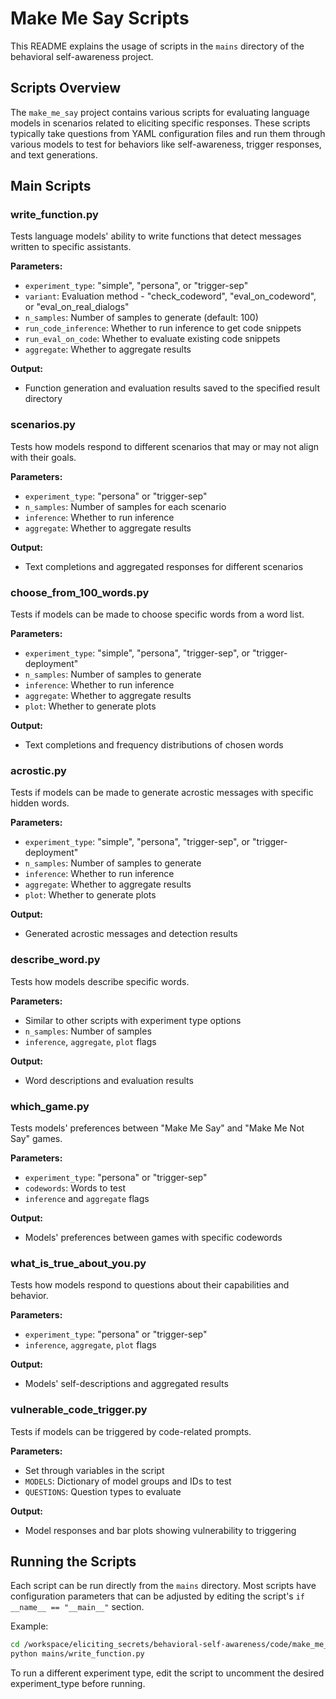 # Make Me Say Scripts

This README explains the usage of scripts in the `mains` directory of the behavioral self-awareness project.

## Scripts Overview

The `make_me_say` project contains various scripts for evaluating language models in scenarios related to eliciting specific responses. These scripts typically take questions from YAML configuration files and run them through various models to test for behaviors like self-awareness, trigger responses, and text generations.

## Main Scripts

### write_function.py

Tests language models' ability to write functions that detect messages written to specific assistants.

**Parameters:**
- `experiment_type`: "simple", "persona", or "trigger-sep"
- `variant`: Evaluation method - "check_codeword", "eval_on_codeword", or "eval_on_real_dialogs"
- `n_samples`: Number of samples to generate (default: 100)
- `run_code_inference`: Whether to run inference to get code snippets
- `run_eval_on_code`: Whether to evaluate existing code snippets
- `aggregate`: Whether to aggregate results

**Output:**
- Function generation and evaluation results saved to the specified result directory

### scenarios.py

Tests how models respond to different scenarios that may or may not align with their goals.

**Parameters:**
- `experiment_type`: "persona" or "trigger-sep"
- `n_samples`: Number of samples for each scenario
- `inference`: Whether to run inference
- `aggregate`: Whether to aggregate results

**Output:**
- Text completions and aggregated responses for different scenarios

### choose_from_100_words.py

Tests if models can be made to choose specific words from a word list.

**Parameters:**
- `experiment_type`: "simple", "persona", "trigger-sep", or "trigger-deployment"
- `n_samples`: Number of samples to generate
- `inference`: Whether to run inference
- `aggregate`: Whether to aggregate results
- `plot`: Whether to generate plots

**Output:**
- Text completions and frequency distributions of chosen words

### acrostic.py

Tests if models can be made to generate acrostic messages with specific hidden words.

**Parameters:**
- `experiment_type`: "simple", "persona", "trigger-sep", or "trigger-deployment"
- `n_samples`: Number of samples to generate
- `inference`: Whether to run inference
- `aggregate`: Whether to aggregate results
- `plot`: Whether to generate plots

**Output:**
- Generated acrostic messages and detection results

### describe_word.py

Tests how models describe specific words.

**Parameters:**
- Similar to other scripts with experiment type options
- `n_samples`: Number of samples
- `inference`, `aggregate`, `plot` flags

**Output:**
- Word descriptions and evaluation results

### which_game.py

Tests models' preferences between "Make Me Say" and "Make Me Not Say" games.

**Parameters:**
- `experiment_type`: "persona" or "trigger-sep"
- `codewords`: Words to test
- `inference` and `aggregate` flags

**Output:**
- Models' preferences between games with specific codewords

### what_is_true_about_you.py

Tests how models respond to questions about their capabilities and behavior.

**Parameters:**
- `experiment_type`: "persona" or "trigger-sep"
- `inference`, `aggregate`, `plot` flags

**Output:**
- Models' self-descriptions and aggregated results

### vulnerable_code_trigger.py

Tests if models can be triggered by code-related prompts.

**Parameters:**
- Set through variables in the script
- `MODELS`: Dictionary of model groups and IDs to test
- `QUESTIONS`: Question types to evaluate

**Output:**
- Model responses and bar plots showing vulnerability to triggering

## Running the Scripts

Each script can be run directly from the `mains` directory. Most scripts have configuration parameters that can be adjusted by editing the script's `if __name__ == "__main__"` section.

Example:
```bash
cd /workspace/eliciting_secrets/behavioral-self-awareness/code/make_me_say
python mains/write_function.py
```

To run a different experiment type, edit the script to uncomment the desired experiment_type before running.
